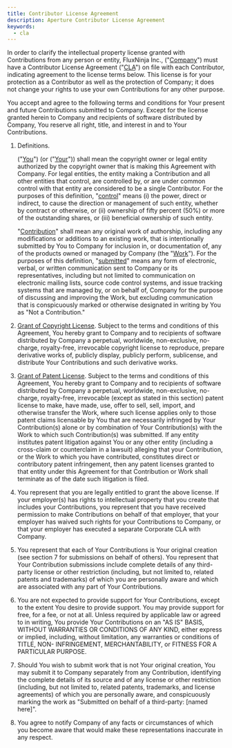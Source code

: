 ```yaml
---
title: Contributor License Agreement
description: Aperture Contributor License Agreement
keywords:
  - cla
---
```


In order to clarify the intellectual property license granted with Contributions
from any person or entity, FluxNinja Inc., ("<ins>Company</ins>") must have a
Contributor License Agreement ("<ins>CLA</ins>") on file with each Contributor,
indicating agreement to the license terms below. This license is for your
protection as a Contributor as well as the protection of Company; it does not
change your rights to use your own Contributions for any other purpose.

You accept and agree to the following terms and conditions for Your present and
future Contributions submitted to Company. Except for the license granted herein
to Company and recipients of software distributed by Company, You reserve all
right, title, and interest in and to Your Contributions.

1.  Definitions.

    ("<ins>You</ins>") (or ("<ins>Your</ins>")) shall mean the copyright owner
    or legal entity authorized by the copyright owner that is making this
    Agreement with Company. For legal entities, the entity making a Contribution
    and all other entities that control, are controlled by, or are under common
    control with that entity are considered to be a single Contributor. For the
    purposes of this definition, "<ins>control</ins>" means (i) the power,
    direct or indirect, to cause the direction or management of such entity,
    whether by contract or otherwise, or (ii) ownership of fifty percent (50%)
    or more of the outstanding shares, or (iii) beneficial ownership of such
    entity.

    "<ins>Contribution</ins>" shall mean any original work of authorship,
    including any modifications or additions to an existing work, that is
    intentionally submitted by You to Company for inclusion in, or documentation
    of, any of the products owned or managed by Company (the "<ins>Work</ins>").
    For the purposes of this definition, "<ins>submitted</ins>" means any form
    of electronic, verbal, or written communication sent to Company or its
    representatives, including but not limited to communication on electronic
    mailing lists, source code control systems, and issue tracking systems that
    are managed by, or on behalf of, Company for the purpose of discussing and
    improving the Work, but excluding communication that is conspicuously marked
    or otherwise designated in writing by You as "Not a Contribution."

2.  <ins>Grant of Copyright License</ins>. Subject to the terms and conditions
    of this Agreement, You hereby grant to Company and to recipients of software
    distributed by Company a perpetual, worldwide, non-exclusive, no-charge,
    royalty-free, irrevocable copyright license to reproduce, prepare derivative
    works of, publicly display, publicly perform, sublicense, and distribute
    Your Contributions and such derivative works.

3.  <ins>Grant of Patent License</ins>. Subject to the terms and conditions of
    this Agreement, You hereby grant to Company and to recipients of software
    distributed by Company a perpetual, worldwide, non-exclusive, no-charge,
    royalty-free, irrevocable (except as stated in this section) patent license
    to make, have made, use, offer to sell, sell, import, and otherwise transfer
    the Work, where such license applies only to those patent claims licensable
    by You that are necessarily infringed by Your Contribution(s) alone or by
    combination of Your Contribution(s) with the Work to which such
    Contribution(s) was submitted. If any entity institutes patent litigation
    against You or any other entity (including a cross-claim or counterclaim in
    a lawsuit) alleging that your Contribution, or the Work to which you have
    contributed, constitutes direct or contributory patent infringement, then
    any patent licenses granted to that entity under this Agreement for that
    Contribution or Work shall terminate as of the date such litigation is
    filed.

4.  You represent that you are legally entitled to grant the above license. If
    your employer(s) has rights to intellectual property that you create that
    includes your Contributions, you represent that you have received permission
    to make Contributions on behalf of that employer, that your employer has
    waived such rights for your Contributions to Company, or that your employer
    has executed a separate Corporate CLA with Company.

5.  You represent that each of Your Contributions is Your original creation (see
    section 7 for submissions on behalf of others). You represent that Your
    Contribution submissions include complete details of any third-party license
    or other restriction (including, but not limited to, related patents and
    trademarks) of which you are personally aware and which are associated with
    any part of Your Contributions.

6.  You are not expected to provide support for Your Contributions, except to
    the extent You desire to provide support. You may provide support for free,
    for a fee, or not at all. Unless required by applicable law or agreed to in
    writing, You provide Your Contributions on an "AS IS" BASIS, WITHOUT
    WARRANTIES OR CONDITIONS OF ANY KIND, either express or implied, including,
    without limitation, any warranties or conditions of TITLE, NON-
    INFRINGEMENT, MERCHANTABILITY, or FITNESS FOR A PARTICULAR PURPOSE.

7.  Should You wish to submit work that is not Your original creation, You may
    submit it to Company separately from any Contribution, identifying the
    complete details of its source and of any license or other restriction
    (including, but not limited to, related patents, trademarks, and license
    agreements) of which you are personally aware, and conspicuously marking the
    work as "Submitted on behalf of a third-party: \[named here\]".

8.  You agree to notify Company of any facts or circumstances of which you
    become aware that would make these representations inaccurate in any
    respect.
